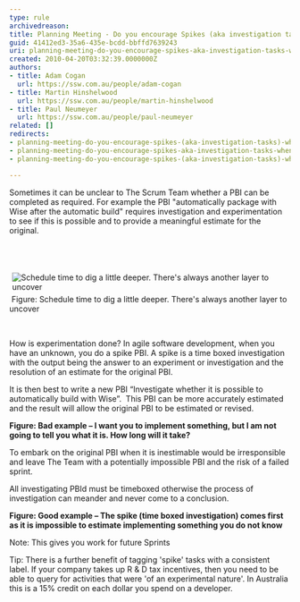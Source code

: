 ```yaml
---
type: rule
archivedreason: 
title: Planning Meeting - Do you encourage Spikes (aka investigation tasks) when a PBI is inestimable?
guid: 41412ed3-35a6-435e-bcdd-bbffd7639243
uri: planning-meeting-do-you-encourage-spikes-aka-investigation-tasks-when-a-story-is-inestimable
created: 2010-04-20T03:32:39.0000000Z
authors:
- title: Adam Cogan
  url: https://ssw.com.au/people/adam-cogan
- title: Martin Hinshelwood
  url: https://ssw.com.au/people/martin-hinshelwood
- title: Paul Neumeyer
  url: https://ssw.com.au/people/paul-neumeyer
related: []
redirects:
- planning-meeting-do-you-encourage-spikes-(aka-investigation-tasks)-when-a-story-is-inestimable
- planning-meeting-do-you-encourage-spikes-aka-investigation-tasks-when-a-pbi-is-inestimable
- planning-meeting-do-you-encourage-spikes-(aka-investigation-tasks)-when-a-pbi-is-inestimable

---
```



<p>Sometimes it can be unclear to The Scrum Team whether a PBI&#160;can be completed as required.  For example the PBI&#160;&quot;automatically package with Wise after the automatic build&quot; requires investigation and experimentation to see if this is ​possible and to provide a meaningful estimate for the original.
<br></p>
<br><excerpt class='endintro'></excerpt><br>
<p><img class="ms-rteCustom-ImageArea" alt="Schedule time to dig a little deeper. There's always another layer to uncover" src="/PublishingImages/ProjectManagement_DigaLittleDeeper.jpg" border="0" style="margin&#58;5px;" />&#160;<font class="ms-rteCustom-FigureNormal">Figure&#58; Schedule time to dig a little deeper. There's always another layer to uncover </font></p><p>&#160;</p><p>How is experimentation done? In agile software devel​opment, when you have an unknown, you do a spike PBI.  A spike is a time boxed investigation with the output being the answer to an experiment or investigation and the resolution of an estimate for the original PBI.</p>
<p>It is then best to write a new PBI&#160;“Investigate whether it is possible to automatically build with Wise”.&#160; This PBI&#160;can be more accurately estimated and the result will allow the original PBI&#160;to be estimated or revised.</p>
<p><img src="/PublishingImages/RuleEncouragingInvestigationStoriesBad.png" alt="" /><br>
<b class="ms-rteCustom-FigureBad">Figure&#58; Bad example – I want you to implement something, but I am not going to tell you what it is. How long will it take?</b></p>
<p>To embark on the original PBI&#160;when it is inestimable would be irresponsible and leave The Team with a potentially impossible PBI&#160;and the risk of a failed sprint.</p>
<p>All investigating PBId&#160;​must be timeboxed otherwise the process of investigation can meander and never come to a conclusion. </p>
<p><img src="/PublishingImages/RuleEncouragingInvestigationStoriesGood.png" alt="" /> <br>
<b class="ms-rteCustom-FigureGood">Figure&#58; Good example – The spike (time boxed investigation) comes first as it is impossible to estimate implementing something you do not know</b></p>
<p>Note&#58; This gives you work for future Sprints</p>
<p>Tip&#58; There is a further benefit of tagging 'spike' tasks with a consistent label. If your company takes up R &amp; D tax incentives, then you need to be able to query for activities that were 'of an experimental nature'. In Australia this is a 15% credit on each dollar you spend on a developer.</p>



